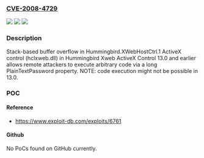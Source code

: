 ### [CVE-2008-4729](https://cve.mitre.org/cgi-bin/cvename.cgi?name=CVE-2008-4729)
![](https://img.shields.io/static/v1?label=Product&message=n%2Fa&color=blue)
![](https://img.shields.io/static/v1?label=Version&message=n%2Fa&color=blue)
![](https://img.shields.io/static/v1?label=Vulnerability&message=n%2Fa&color=brighgreen)

### Description

Stack-based buffer overflow in Hummingbird.XWebHostCtrl.1 ActiveX control (hclxweb.dll) in Hummingbird Xweb ActiveX Control 13.0 and earlier allows remote attackers to execute arbitrary code via a long PlainTextPassword property.  NOTE: code execution might not be possible in 13.0.

### POC

#### Reference
- https://www.exploit-db.com/exploits/6761

#### Github
No PoCs found on GitHub currently.

